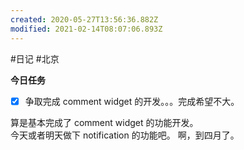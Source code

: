 ```yaml
---
created: 2020-05-27T13:56:36.882Z
modified: 2021-02-14T08:07:06.893Z
---
```

#日记 #北京

**今日任务**

- [x] 争取完成 comment widget 的开发。。。完成希望不大。

<!-- @timer "date":"Tue Mar 31 2020 21:30:50 GMT+0800 (China Standard Time)" -->

算是基本完成了 comment widget 的功能开发。  
今天或者明天做下 notification 的功能吧。
啊，到四月了。
